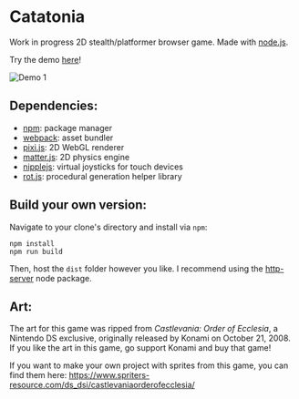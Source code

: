 # Catatonia
 
Work in progress 2D stealth/platformer browser game. Made with [node.js](https://nodejs.org/en/).

Try the demo [here](http://www.xabnab.com/cat%20game/debug/index.html)!

![Demo 1](gifs/cat-demo.gif)

## Dependencies:
* [npm](https://www.npmjs.com/get-npm):  package manager
* [webpack](https://webpack.js.org/guides/getting-started/):  asset bundler 
* [pixi.js](https://www.pixijs.com/):  2D WebGL renderer
* [matter.js](https://www.npmjs.com/package/matter-js):  2D physics engine 
* [nipplejs](https://www.npmjs.com/package/nipplejs):  virtual joysticks for touch devices
* [rot.js](https://www.npmjs.com/package/rot-js): procedural generation helper library

## Build your own version:
 Navigate to your clone's directory and install via `npm`:
 ```
 npm install
 npm run build
 ```
 Then, host the `dist` folder however you like. I recommend using the [http-server](https://github.com/http-party/http-server) node    package.

## Art:
The art for this game was ripped from *Castlevania: Order of Ecclesia*, a Nintendo DS exclusive, originally released by Konami on October 21, 2008. If you like the art in this game, go support Konami and buy that game! 

If you want to make your own project with sprites from this game, you can find them here:
https://www.spriters-resource.com/ds_dsi/castlevaniaorderofecclesia/
